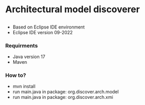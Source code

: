 # Architectural model discoverer

##
- Based on Eclipse IDE environment
- Eclipse IDE version 09-2022

### Requirments
- Java version 17
- Maven

### How to?
- mvn install
- run main.java in package: org.discover.arch.model
- run main.java in package:  org.discover.arch.xmi